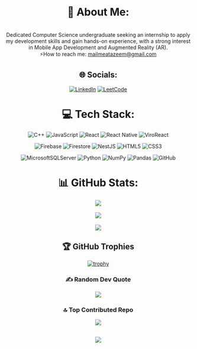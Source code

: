 <div align="center">

# 💫 About Me:
<br>Dedicated Computer Science undergraduate seeking an internship to apply my development skills and gain hands-on experience, with a strong interest in Mobile App Development and Augmented Reality (AR).<br>⚡How to reach me: mailmeatazeem@gmail.com

## 🌐 Socials:
[![LinkedIn](https://img.shields.io/badge/LinkedIn-%230077B5.svg?logo=linkedin&logoColor=white)](https://www.linkedin.com/in/m-azeem-nadeem/) 
[![LeetCode](https://img.shields.io/badge/LeetCode-%23FFA116.svg?logo=LeetCode&logoColor=white)](https://leetcode.com/u/xo_azeem/)

# 💻 Tech Stack:

![C++](https://img.shields.io/badge/c++-%2300599C.svg?style=for-the-badge&logo=c%2B%2B&logoColor=white) ![JavaScript](https://img.shields.io/badge/javascript-%23F7DF1E.svg?style=for-the-badge&logo=javascript&logoColor=black) ![React](https://img.shields.io/badge/react-%2361DAFB.svg?style=for-the-badge&logo=react&logoColor=black) ![React Native](https://img.shields.io/badge/react%20native-%2320232a.svg?style=for-the-badge&logo=react&logoColor=%2361DAFB) ![ViroReact](https://img.shields.io/badge/ViroReact-AR-blueviolet?style=for-the-badge)

![Firebase](https://img.shields.io/badge/firebase-%23FFCA28.svg?style=for-the-badge&logo=firebase&logoColor=black) ![Firestore](https://img.shields.io/badge/Firestore-FCC624?style=for-the-badge&logo=firebase&logoColor=black) ![NestJS](https://img.shields.io/badge/NestJS-E0234E?style=for-the-badge&logo=nestjs&logoColor=white) ![HTML5](https://img.shields.io/badge/html5-%23E34F26.svg?style=for-the-badge&logo=html5&logoColor=white) ![CSS3](https://img.shields.io/badge/css3-%231572B6.svg?style=for-the-badge&logo=css3&logoColor=white) 

![MicrosoftSQLServer](https://img.shields.io/badge/Microsoft%20SQL%20Server-CC2927?style=for-the-badge&logo=microsoft%20sql%20server&logoColor=white) ![Python](https://img.shields.io/badge/python-3670A0?style=for-the-badge&logo=python&logoColor=ffdd54) ![NumPy](https://img.shields.io/badge/numpy-%23013243.svg?style=for-the-badge&logo=numpy&logoColor=white) ![Pandas](https://img.shields.io/badge/pandas-%23150458.svg?style=for-the-badge&logo=pandas&logoColor=white) ![GitHub](https://img.shields.io/badge/github-%23121011.svg?style=for-the-badge&logo=github&logoColor=white)  

# 📊 GitHub Stats:
![](https://github-readme-stats.vercel.app/api?username=xo-azeem&theme=dark&hide_border=false&include_all_commits=false&count_private=false)<br/><br/>
![](https://github-readme-streak-stats.herokuapp.com/?user=xo-azeem&theme=dark&hide_border=false)<br/><br/>
![](https://github-readme-stats.vercel.app/api/top-langs/?username=xo-azeem&theme=dark&hide_border=false&include_all_commits=true&count_private=false&layout=compact)

## 🏆 GitHub Trophies

[![trophy](https://github-profile-trophy.vercel.app/?username=xo-azeem&theme=onedark)](https://github.com/ryo-ma/github-profile-trophy)

### ✍️ Random Dev Quote
![](https://quotes-github-readme.vercel.app/api?type=horizontal&theme=dark)

### 🔝 Top Contributed Repo
![](https://github-contributor-stats.vercel.app/api?username=xo-azeem&limit=5&theme=dark&combine_all_yearly_contributions=true)

<br/>[![](https://visitcount.itsvg.in/api?id=xo-azeem&icon=2&color=6)](https://visitcount.itsvg.in)
<br>
</div>

